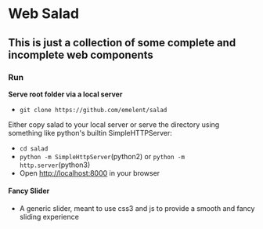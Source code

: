 # Web Salad #

## This is just a collection of some complete and incomplete web components ##

### Run ###
**Serve root folder via a local server** 

-   `git clone https://github.com/emelent/salad`

Either copy salad to your local server or serve the directory using something like python's
builtin SimpleHTTPServer:

-   `cd salad`
-   `python -m SimpleHttpServer`(python2) or `python -m http.server`(python3)
-   Open [http://localhost:8000](http://localhost:8000) in your browser

#### Fancy Slider ####
-   A generic slider, meant to use css3 and js to provide a smooth and fancy sliding experience
